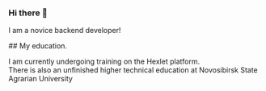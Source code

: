 ### Hi there 👋
<p> I am a novice backend developer!</p>
## My education.
<p>I am currently undergoing training on the Hexlet platform.
<br>There is also an unfinished higher technical education at Novosibirsk State Agrarian University</p>


<!--
**LotBag/LotBag** is a ✨ _special_ ✨ repository because its `README.md` (this file) appears on your GitHub profile.

Here are some ideas to get you started:

- 🔭 I’m currently working on ...
- 🌱 I’m currently learning ...
- 👯 I’m looking to collaborate on ...
- 🤔 I’m looking for help with ...
- 💬 Ask me about ...
- 📫 How to reach me: ...
- 😄 Pronouns: ...
- ⚡ Fun fact: ...
-->
